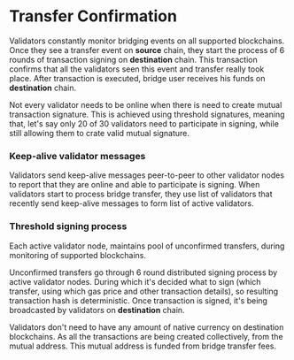 # Transfer Confirmation

Validators constantly monitor bridging events on all supported blockchains. Once they see a transfer event on **source** chain, they start the process of 6 rounds of transaction signing on **destination** chain. This transaction confirms that all the validators seen this event and transfer really took place. After transaction is executed, bridge user receives his funds on **destination** chain.

Not every validator needs to be online when there is need to create mutual transaction signature. This is achieved using threshold signatures, meaning that, let's say only 20 of 30 validators need to  participate in signing, while still allowing them to crate valid mutual signature.

### Keep-alive validator messages

Validators send keep-alive messages peer-to-peer to other validator nodes to report that they are online and able to participate is signing. When validators start to process bridge transfer, they use list of validators that recently send keep-alive messages to form list of active validators.

### Threshold signing process

Each active validator node, maintains pool of unconfirmed transfers, during monitoring of supported blockchains.

Unconfirmed transfers go through 6 round distributed signing process by active validator nodes. During which it's decided what to sign (which transfer, using which gas price and other transaction details), so resulting transaction hash is deterministic. Once transaction is signed, it's being broadcasted by validators on **destination** chain.

Validators don't need to have any amount of native currency on destination blockchains. As all the transactions are being created collectively, from the mutual address. This mutual address is funded from bridge transfer fees.
